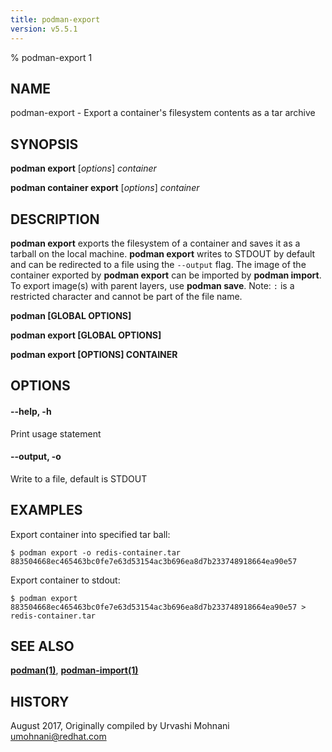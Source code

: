 ```yaml
---
title: podman-export
version: v5.5.1
---
```


% podman-export 1

## NAME
podman\-export - Export a container's filesystem contents as a tar archive

## SYNOPSIS
**podman export** [*options*] *container*

**podman container export** [*options*] *container*

## DESCRIPTION
**podman export** exports the filesystem of a container and saves it as a tarball
on the local machine. **podman export** writes to STDOUT by default and can be
redirected to a file using the `--output` flag.
The image of the container exported by **podman export** can be imported by **podman import**.
To export image(s) with parent layers, use **podman save**.
Note: `:` is a restricted character and cannot be part of the file name.

**podman [GLOBAL OPTIONS]**

**podman export [GLOBAL OPTIONS]**

**podman export [OPTIONS] CONTAINER**

## OPTIONS

#### **--help**, **-h**

Print usage statement

#### **--output**, **-o**

Write to a file, default is STDOUT

## EXAMPLES

Export container into specified tar ball:
```
$ podman export -o redis-container.tar 883504668ec465463bc0fe7e63d53154ac3b696ea8d7b233748918664ea90e57
```

Export container to stdout:
```
$ podman export 883504668ec465463bc0fe7e63d53154ac3b696ea8d7b233748918664ea90e57 > redis-container.tar
```

## SEE ALSO
**[podman(1)](podman.1.md)**, **[podman-import(1)](podman-import.1.md)**

## HISTORY
August 2017, Originally compiled by Urvashi Mohnani <umohnani@redhat.com>
